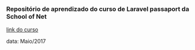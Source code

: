 ### Repositório de aprendizado do curso de Laravel passaport da School of Net


[link do curso](https://www.schoolofnet.com/curso-trabalhando-com-laravel-passport/1702)

data: Maio/2017

